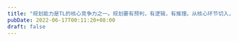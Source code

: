 ```yaml
---
title: "规划能力是TL的核心竞争力之一。规划要有预判，有逻辑，有推理。从核心环节切入，发现技术债，发现提升点，发现技术储备思路。"
pubDate: 2022-06-17T00:11:20+08:00
draft: false
---
```


